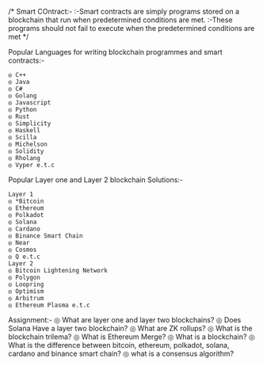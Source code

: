 /*
Smart COntract:- 
        :-Smart contracts are simply programs stored on a blockchain that run when predetermined conditions are met.
        :-These programs should not fail to execute when the predetermined conditions are met
*/

Popular Languages for writing blockchain programmes and smart contracts:-
```shell
◎ C++                    
◎ Java
◎ C#
◎ Golang
◎ Javascript
◎ Python
◎ Rust
◎ Simplicity
◎ Haskell
◎ Scilla
◎ Michelson
◎ Solidity
◎ Rholang
◎ Vyper e.t.c
```

Popular Layer one and Layer 2 blockchain Solutions:-
```shell
Layer 1
◎ *Bitcoin
◎ Ethereum
◎ Polkadot
◎ Solana
◎ Cardano
◎ Binance Smart Chain
◎ Near
◎ Cosmos
◎ Q e.t.c
Layer 2
◎ Bitcoin Lightening Network
◎ Polygon
◎ Loopring
◎ Optimism
◎ Arbitrum
◎ Ethereum Plasma e.t.c
```

Assignment:-
◎ What are layer one and layer two blockchains?
◎ Does Solana Have a layer two blockchain?
◎ What are ZK rollups?
◎ What is the blockchain trilema?
◎ What is Ethereum Merge?
◎ What is a blockchain?
◎ What is the difference between bitcoin, ethereum, polkadot, solana, cardano and binance smart chain?
◎ what is a consensus algorithm?
